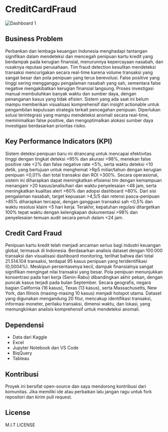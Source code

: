 # CreditCardFraud

![Dashboard 1](https://github.com/user-attachments/assets/d7ecd2c6-a77e-493c-87da-15607c2c54ec)

## Business Problem
Perbankan dan lembaga keuangan Indonesia menghadapi tantangan signifikan dalam mendeteksi dan mencegah penipuan kartu kredit yang berdampak pada kerugian finansial, menurunnya kepercayaan nasabah, dan rusaknya reputasi perusahaan. Tim fraud detection kesulitan mendeteksi transaksi mencurigakan secara real-time karena volume transaksi yang sangat besar dan pola penipuan yang terus berevolusi. False positive yang tinggi sering mengganggu pengalaman nasabah yang sah, sementara false negative mengakibatkan kerugian finansial langsung. Proses investigasi manual membutuhkan banyak waktu dan sumber daya, dengan penanganan kasus yang tidak efisien. Sistem yang ada saat ini belum mampu memberikan visualisasi komprehensif dan insight actionable untuk pengambilan keputusan strategis terkait pencegahan penipuan. Diperlukan solusi terintegrasi yang mampu mendeteksi anomali secara real-time, meminimalkan false positive, dan mengoptimalkan alokasi sumber daya investigasi berdasarkan prioritas risiko.

## Key Performance Indicators (KPI)
Sistem deteksi penipuan baru ini dirancang untuk mencapai efektivitas tinggi dengan tingkat deteksi >95% dan akurasi >98%, menekan false positive rate <2% dan false negative rate <5%, serta waktu deteksi <10 detik, yang bertujuan untuk menghemat >Rp5 miliar/tahun dengan kerugian penipuan <0,01% dari total transaksi dan ROI >300%. Secara operasional, sistem ini diharapkan dapat meningkatkan efisiensi tim dengan kemampuan menangani >20 kasus/analis/hari dan waktu penyelesaian <48 jam, serta meningkatkan kualitas alert >60% dan adopsi dashboard >80%. Dari sisi pengalaman nasabah, target kepuasan >4,5/5 dan retensi pasca-penipuan >85% diharapkan tercapai, dengan gangguan transaksi sah <0,5% dan waktu resolusi klaim <5 hari kerja. Terakhir, kepatuhan regulasi ditargetkan 100% tepat waktu dengan kelengkapan dokumentasi >98% dan penyelesaian temuan audit secara penuh dalam <24 jam.

## Credit Card Fraud 
Penipuan kartu kredit telah menjadi ancaman serius bagi industri keuangan global, termasuk di Indonesia. Berdasarkan analisis dataset dengan 100.000 transaksi dan visualisasi dashboard monitoring, terlihat bahwa dari total 21.514.104 transaksi, terdapat 95 kasus penipuan yang teridentifikasi (0,0004%). Meskipun persentasenya kecil, dampak finansialnya sangat signifikan mengingat nilai transaksi yang besar. Pola penipuan menunjukkan konsentrasi pada hari kerja (Senin-Rabu) dibandingkan akhir pekan, dengan puncak kasus terjadi pada bulan September. Secara geografis, negara bagian California (16 kasus), Texas (13 kasus), serta Massachusetts, New York, dan Illinois (masing-masing 10 kasus) menjadi hotspot utama. Dataset yang digunakan mengandung 20 fitur, mencakup identifikasi transaksi, informasi moneter, perilaku transaksi, dimensi waktu, dan lokasi, yang memungkinkan analisis komprehensif untuk mendeteksi anomali.

## Dependensi

* Data dari Kaggle
* Excel
* Jupyter Notebook dan VS Code
* BiqQuery
* Tableau

## Kontribusi

Proyek ini bersifat open-source dan saya mendorong kontribusi dari komunitas. Jika memiliki ide atau perbaikan lalu jangan ragu untuk fork repositori dan kirim pull request.

## License 

M.I.T LICENSE
